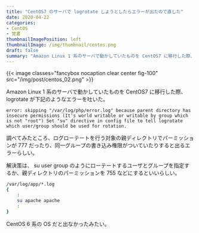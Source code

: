```yaml
---
title: "CentOS7 のサーバで logrotate しようとしたらエラーが出たので直した"
date: 2020-04-22
categories:
- CentOS
- 覚書
thumbnailImagePosition: left
thumbnailImage: /img/thumbnail/centos.png
draft: false
summary: "Amazon Linux 1 系のサーバで動かしていたものを CentOS7 に移行した際、logrotate が下記のようなエラーを吐いた。"
---
```


{{< image classes="fancybox nocaption clear center fig-100" src="/img/post/centos_02.png" >}}

Amazon Linux 1 系のサーバで動かしていたものを CentOS7 に移行した際、logrotate が下記のようなエラーを吐いた。

```
error: skipping "/var/log/php/error.log" because parent directory has insecure permissions (It's world writable or writable by group which is not "root") Set "su" directive in config file to tell logrotate which user/group should be used for rotation.
```

調べてみたところ、ログローテートを行う対象の親ディレクトリでパーミッションが 777 だったり、同一グループの書き込み権限がついていたりすると出るエラーらしい。

解決策は、 su user group のようにローテートするユーザとグループを指定するか、親ディレクトリのパーミッションを 755 などにするといいらしい。

```bash
/var/log/app/*.log
{
    :
    su apache apache
    :
}
```

CentOS 6 系の OS だと出なかったみたい。